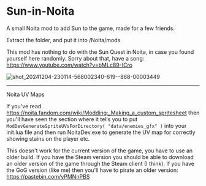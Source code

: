 # Sun-in-Noita
A small Noita mod to add Sun to the game, made for a few friends.

Extract the folder, and put it into /Noita/mods

This mod has nothing to do with the Sun Quest in Noita, in case you found yourself here randomly.
Sorry about that, have a song: https://www.youtube.com/watch?v=bMLc89-ICro


![shot_20241204-230114-568002340-619--868-00003449](https://github.com/user-attachments/assets/3da84c6b-a7cf-4f90-ba56-48fe22d63658)


__________________________________________________________________________________________________


Noita UV Maps

If you've read https://noita.fandom.com/wiki/Modding:_Making_a_custom_spritesheet then you'll have seen the section where it tells you to put `ModDevGenerateSpriteUVsForDirectory( "data/enemies_gfx" )` into your init.lua file and then run NoitaDev.exe to generate the UV map for correctly showing stains on the player etc.

This doesn't work for the current version of the game, you have to use an older build.
If you have the Steam version you should be able to download an older version of the game through the Steam client (I think).
If you have the GoG version (like me) then you'll have to pirate an older version: https://pastebin.com/yPMNnPBS
